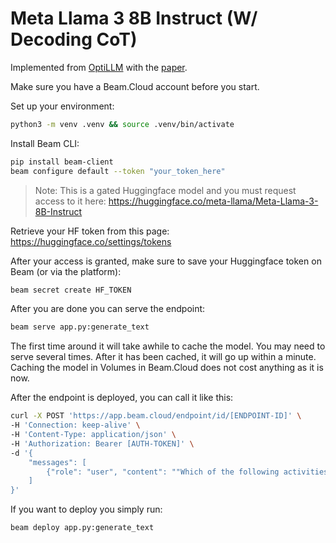 # Meta Llama 3 8B Instruct (W/ Decoding CoT)
Implemented from [OptiLLM](https://github.com/codelion/optillm/blob/main/optillm/cot_decoding.py) with the [paper](https://arxiv.org/abs/2402.10200).

Make sure you have a Beam.Cloud account before you start.

Set up your environment:

```bash
python3 -m venv .venv && source .venv/bin/activate
```

Install Beam CLI:

```bash
pip install beam-client
beam configure default --token "your_token_here"
```

> Note: This is a gated Huggingface model and you must request access to it here: https://huggingface.co/meta-llama/Meta-Llama-3-8B-Instruct

Retrieve your HF token from this page: https://huggingface.co/settings/tokens

After your access is granted, make sure to save your Huggingface token on Beam (or via the platform):

```bash
beam secret create HF_TOKEN
```
After you are done you can serve the endpoint:

```bash
beam serve app.py:generate_text
```

The first time around it will take awhile to cache the model. You may need to serve several times. After it has been cached, it will go up within a minute. Caching the model in Volumes in Beam.Cloud does not cost anything as it is now. 

After the endpoint is deployed, you can call it like this:

```sh
curl -X POST 'https://app.beam.cloud/endpoint/id/[ENDPOINT-ID]' \
-H 'Connection: keep-alive' \
-H 'Content-Type: application/json' \
-H 'Authorization: Bearer [AUTH-TOKEN]' \
-d '{
    "messages": [
        {"role": "user", "content": ""Which of the following activities constitute real sector in the economy? 1. Farmers harvesting their crops 2. Textile mills converting raw cotton into fabrics 3. A commercial bank lending money to a trading company 4. A corporate body issuing Rupee Denominated Bonds overseas. Select the correct answer using the code given below: a) 1 and 2 only,b) 2, 3 and 4 only, c) 1, 3 and 4 only, d) 1, 2, 3 and 4""}
    ]
}'
```

If you want to deploy you simply run:

```bash
beam deploy app.py:generate_text
```
